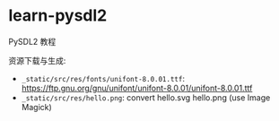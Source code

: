# learn-pysdl2
PySDL2 教程

资源下载与生成:

* `_static/src/res/fonts/unifont-8.0.01.ttf`: https://ftp.gnu.org/gnu/unifont/unifont-8.0.01/unifont-8.0.01.ttf
* `_static/src/res/hello.png`: convert hello.svg hello.png (use Image Magick)
